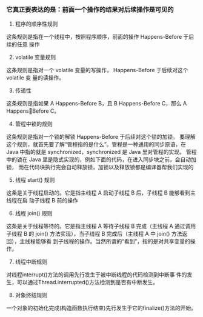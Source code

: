 ### 它真正要表达的是：前面一个操作的结果对后续操作是可见的

1. 程序的顺序性规则

这条规则是指在一个线程中，按照程序顺序，前面的操作 Happens-Before 于后续的任意
操作

2. volatile 变量规则

这条规则是指对一个 volatile 变量的写操作， Happens-Before 于后续对这个 volatile 变
量的读操作。

3. 传递性

这条规则是指如果 A Happens-Before B，且 B Happens-Before C，那么 A HappensBefore C。

4. 管程中锁的规则

这条规则是指对一个锁的解锁 Happens-Before 于后续对这个锁的加锁。
要理解这个规则，就首先要了解“管程指的是什么”。管程是一种通用的同步原语，在
Java 中指的就是 synchronized，synchronized 是 Java 里对管程的实现。
管程中的锁在 Java 里是隐式实现的，例如下面的代码，在进入同步块之前，会自动加锁，
而在代码块执行完会自动释放锁，加锁以及释放锁都是编译器帮我们实现的


5. 线程 start() 规则

这条是关于线程启动的。它是指主线程 A 启动子线程 B 后，子线程 B 能够看到主线程在启
动子线程 B 前的操作


6. 线程 join() 规则

这条是关于线程等待的。它是指主线程 A 等待子线程 B 完成（主线程 A 通过调用子线程 B
的 join() 方法实现），当子线程 B 完成后（主线程 A 中 join() 方法返回），主线程能够看
到子线程的操作。当然所谓的“看到”，指的是对共享变量的操作。

7. 线程中断规则

对线程interrupt()方法的调用先行发生于被中断线程的代码检测到中断事
件的发生，可以通过Thread.interrupted()方法检测到是否有中断发生。

8. 对象终结规则

一个对象的初始化完成(构造函数执行结束)先行发生于它的finalize()方法的开始。